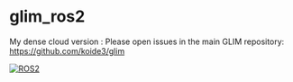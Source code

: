# glim_ros2

My dense cloud version : Please open issues in the main GLIM repository: https://github.com/koide3/glim

[![ROS2](https://github.com/koide3/glim_ros2/actions/workflows/build.yml/badge.svg)](https://github.com/koide3/glim_ros2/actions/workflows/build.yml)
